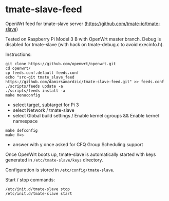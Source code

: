 # tmate-slave-feed
OpenWrt feed for tmate-slave server (https://github.com/tmate-io/tmate-slave)

Tested on Raspberry Pi Model 3 B with OpenWrt master branch.
Debug is disabled for tmate-slave (with hack on tmate-debug.c to avoid execinfo.h).

Instructions:
```
git clone https://github.com/openwrt/openwrt.git
cd openwrt/
cp feeds.conf.default feeds.conf
echo "src-git tmate_slave_feed https://github.com/damirsamardzic/tmate-slave-feed.git" >> feeds.conf
./scripts/feeds update -a
./scripts/feeds install -a
make menuconfig       
```
- select target, subtarget for Pi 3
- select Network / tmate-slave
- select Global build settings / Enable kernel cgroups && Enable kernel namespace
```
make defconfig
make V=s
```
- answer with y once asked for CFQ Group Scheduling support 


Once OpenWrt boots up, tmate-slave is automatically started with keys generated in ```/etc/tmate-slave/keys``` directory.

Configuration is stored in ```/etc/config/tmate-slave```.

Start / stop commands:
```
/etc/init.d/tmate-slave stop
/etc/init.d/tmate-slave start
```
